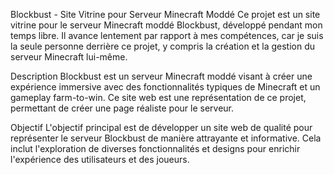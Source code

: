 Blockbust - Site Vitrine pour Serveur Minecraft Moddé
Ce projet est un site vitrine pour le serveur Minecraft moddé Blockbust, développé pendant mon temps libre. Il avance lentement par rapport à mes compétences, car je suis la seule personne derrière ce projet, y compris la création et la gestion du serveur Minecraft lui-même.

Description
Blockbust est un serveur Minecraft moddé visant à créer une expérience immersive avec des fonctionnalités typiques de Minecraft et un gameplay farm-to-win. Ce site web est une représentation de ce projet, permettant de créer une page réaliste pour le serveur.

Objectif
L'objectif principal est de développer un site web de qualité pour représenter le serveur Blockbust de manière attrayante et informative. Cela inclut l'exploration de diverses fonctionnalités et designs pour enrichir l'expérience des utilisateurs et des joueurs.
